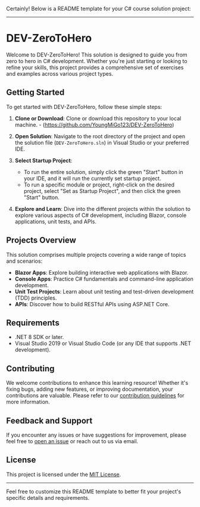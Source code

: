 Certainly! Below is a README template for your C# course solution project:

---

# DEV-ZeroToHero

Welcome to DEV-ZeroToHero! This solution is designed to guide you from zero to hero in C# development. Whether you're just starting or looking to refine your skills, this project provides a comprehensive set of exercises and examples across various project types.

## Getting Started

To get started with DEV-ZeroToHero, follow these simple steps:

1. **Clone or Download**: Clone or download this repository to your local machine. - (https://github.com/YoungMiGo123/DEV-ZeroToHero)

2. **Open Solution**: Navigate to the root directory of the project and open the solution file (`DEV-ZeroToHero.sln`) in Visual Studio or your preferred IDE.

3. **Select Startup Project**:
   - To run the entire solution, simply click the green "Start" button in your IDE, and it will run the currently set startup project.
   - To run a specific module or project, right-click on the desired project, select "Set as Startup Project", and then click the green "Start" button.

4. **Explore and Learn**: Dive into the different projects within the solution to explore various aspects of C# development, including Blazor, console applications, unit tests, and APIs.

## Projects Overview

This solution comprises multiple projects covering a wide range of topics and scenarios:

- **Blazor Apps**: Explore building interactive web applications with Blazor.
- **Console Apps**: Practice C# fundamentals and command-line application development.
- **Unit Test Projects**: Learn about unit testing and test-driven development (TDD) principles.
- **APIs**: Discover how to build RESTful APIs using ASP.NET Core.

## Requirements

- .NET 8 SDK or later.
- Visual Studio 2019 or Visual Studio Code (or any IDE that supports .NET development).

## Contributing

We welcome contributions to enhance this learning resource! Whether it's fixing bugs, adding new features, or improving documentation, your contributions are valuable. Please refer to our [contribution guidelines](CONTRIBUTING.md) for more information.

## Feedback and Support

If you encounter any issues or have suggestions for improvement, please feel free to [open an issue](https://github.com/yourusername/DEV-ZeroToHero/issues) or reach out to us via email.

## License

This project is licensed under the [MIT License](LICENSE).

---

Feel free to customize this README template to better fit your project's specific details and requirements.